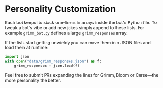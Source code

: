 # Personality Customization

Each bot keeps its stock one‑liners in arrays inside the bot's Python file. To tweak a bot's vibe or add new jokes simply append to these lists. For example `grimm_bot.py` defines a large `grimm_responses` array.

If the lists start getting unwieldy you can move them into JSON files and load them at runtime:

```python
import json
with open("data/grimm_responses.json") as f:
    grimm_responses = json.load(f)
```

Feel free to submit PRs expanding the lines for Grimm, Bloom or Curse—the more personality the better.
